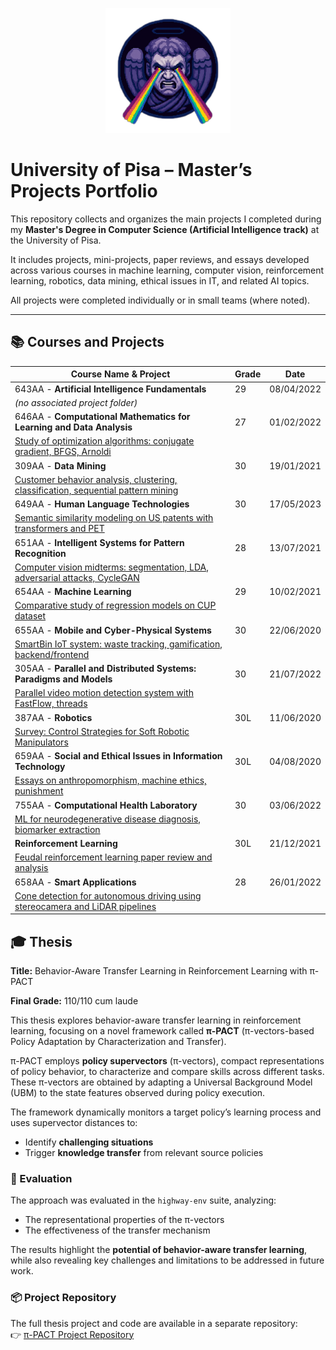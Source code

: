 <p align="center">
  <img src="./resources/cherub_rainbow_angry_render.png" alt="Logo" width="200">
</p>

# University of Pisa – Master’s Projects Portfolio
This repository collects and organizes the main projects I completed during my **Master's Degree in Computer Science (Artificial Intelligence track)** at the University of Pisa.

It includes projects, mini-projects, paper reviews, and essays developed across various courses in machine learning, computer vision, reinforcement learning, robotics, data mining, ethical issues in IT, and related AI topics.

All projects were completed individually or in small teams (where noted).

---

## 📚 Courses and Projects

|  Course Name & Project                                                         | Grade         | Date                |
|----------------------------------------------------------------------|----------------|----------------------|
| 643AA - **Artificial Intelligence Fundamentals**                         | 29            | 08/04/2022          |
| *(no associated project folder)*                                     |                |                      |
| 646AA - **Computational Mathematics for Learning and Data Analysis**     | 27            | 01/02/2022          |
| [Study of optimization algorithms: conjugate gradient, BFGS, Arnoldi](./CM) |                |                      |
| 309AA - **Data Mining**                                                  | 30            | 19/01/2021          |
| [Customer behavior analysis, clustering, classification, sequential pattern mining](./DM) |                |                      |
| 649AA - **Human Language Technologies**                                  | 30            | 17/05/2023          |
| [Semantic similarity modeling on US patents with transformers and PET](./HLT) |                |                      |
| 651AA - **Intelligent Systems for Pattern Recognition**                  | 28            | 13/07/2021          |
| [Computer vision midterms: segmentation, LDA, adversarial attacks, CycleGAN](./ISPR) |                |                      |
| 654AA - **Machine Learning**                                             | 29            | 10/02/2021          |
| [Comparative study of regression models on CUP dataset](./ML) |                |                      |
| 655AA - **Mobile and Cyber-Physical Systems**                            | 30            | 22/06/2020          |
| [SmartBin IoT system: waste tracking, gamification, backend/frontend](./MCPS) |                |                      |
| 305AA - **Parallel and Distributed Systems: Paradigms and Models**       | 30            | 21/07/2022          |
| [Parallel video motion detection system with FastFlow, threads](./SPM) |                |                      |
| 387AA - **Robotics**                                                     | 30L           | 11/06/2020          |
| [Survey: Control Strategies for Soft Robotic Manipulators](./Rob) |                |                      |
| 659AA - **Social and Ethical Issues in Information Technology**          | 30L           | 04/08/2020          |
| [Essays on anthropomorphism, machine ethics, punishment](./SEI) |                |                      |
| 755AA - **Computational Health Laboratory**                              | 30            | 03/06/2022          |
| [ML for neurodegenerative disease diagnosis, biomarker extraction](./CHL) |                |                      |
| **Reinforcement Learning**                                    | 30L           | 21/12/2021          |
| [Feudal reinforcement learning paper review and analysis](./RL) |                |                      |
| 658AA - **Smart Applications**                                           | 28            | 26/01/2022          |
| [Cone detection for autonomous driving using stereocamera and LiDAR pipelines](./SA) |                |                      |


## 🎓 Thesis

**Title:** Behavior-Aware Transfer Learning in Reinforcement Learning with π-PACT

**Final Grade:** 110/110 cum laude

This thesis explores behavior-aware transfer learning in reinforcement learning, focusing on a novel framework called **π-PACT** (π-vectors-based Policy Adaptation by Characterization and Transfer).

π-PACT employs **policy supervectors** (π-vectors), compact representations of policy behavior, to characterize and compare skills across different tasks. These π-vectors are obtained by adapting a Universal Background Model (UBM) to the state features observed during policy execution.

The framework dynamically monitors a target policy’s learning process and uses supervector distances to:
- Identify **challenging situations**
- Trigger **knowledge transfer** from relevant source policies

### 🔬 Evaluation

The approach was evaluated in the `highway-env` suite, analyzing:
- The representational properties of the π-vectors  
- The effectiveness of the transfer mechanism

The results highlight the **potential of behavior-aware transfer learning**, while also revealing key challenges and limitations to be addressed in future work.

### 📦 Project Repository

The full thesis project and code are available in a separate repository:  
👉 [π-PACT Project Repository](https://github.com/marcopetix/pi-pact-repo)  <!-- replace with actual link -->
